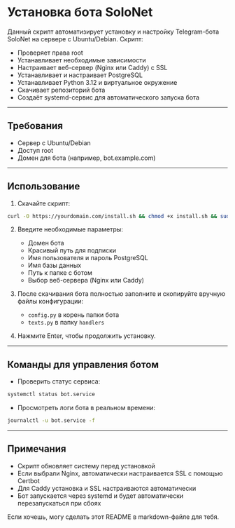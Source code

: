 # Установка бота SoloNet

Данный скрипт автоматизирует установку и настройку Telegram-бота SoloNet на сервере с Ubuntu/Debian. Скрипт:

* Проверяет права root
* Устанавливает необходимые зависимости
* Настраивает веб-сервер (Nginx или Caddy) с SSL
* Устанавливает и настраивает PostgreSQL
* Устанавливает Python 3.12 и виртуальное окружение
* Скачивает репозиторий бота
* Создаёт systemd-сервис для автоматического запуска бота

---

## Требования

* Сервер с Ubuntu/Debian
* Доступ root
* Домен для бота (например, bot.example.com)

---

## Использование

1. Скачайте скрипт:

```bash
curl -O https://yourdomain.com/install.sh && chmod +x install.sh && sudo ./install.sh
```

2. Введите необходимые параметры:

   * Домен бота
   * Красивый путь для подписки
   * Имя пользователя и пароль PostgreSQL
   * Имя базы данных
   * Путь к папке с ботом
   * Выбор веб-сервера (Nginx или Caddy)

3. После скачивания бота полностью заполните и скопируйте вручную файлы конфигурации:

   * `config.py` в корень папки бота
   * `texts.py` в папку `handlers`

4. Нажмите Enter, чтобы продолжить установку.

---

## Команды для управления ботом

* Проверить статус сервиса:

```bash
systemctl status bot.service
```

* Просмотреть логи бота в реальном времени:

```bash
journalctl -u bot.service -f
```

---

## Примечания

* Скрипт обновляет систему перед установкой
* Если выбрали Nginx, автоматически настраивается SSL с помощью Certbot
* Для Caddy установка и SSL настраиваются автоматически
* Бот запускается через systemd и будет автоматически перезапускаться при сбоях


Если хочешь, могу сделать этот README в markdown-файле для тебя.
